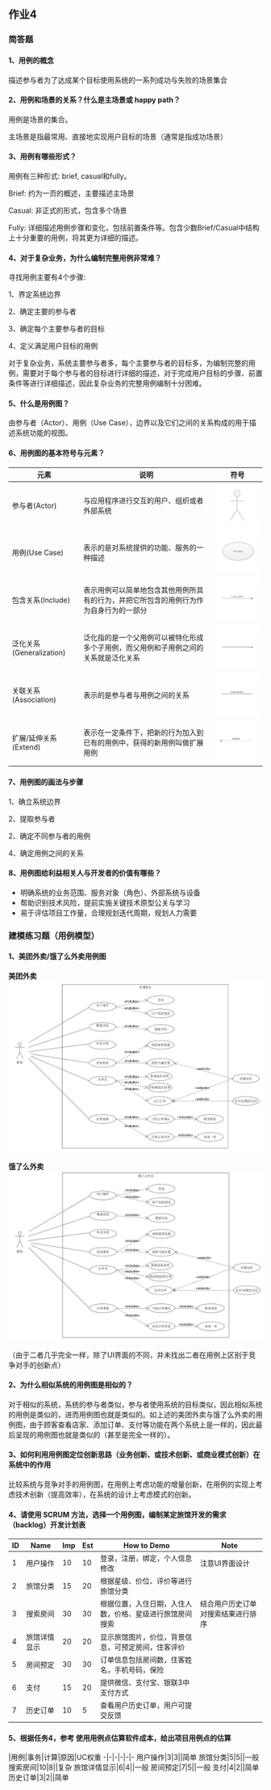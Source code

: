 ## 作业4

### 简答题

#### 1、用例的概念
描述参与者为了达成某个目标使用系统的一系列成功与失败的场景集合

#### 2、用例和场景的关系？什么是主场景或 happy path？
用例是场景的集合。

主场景是指最常用、直接地实现用户目标的场景（通常是指成功场景）

#### 3、用例有哪些形式？
用例有三种形式: brief, casual和fully。

Brief: 约为一页的概述，主要描述主场景

Casual: 非正式的形式，包含多个场景

Fully: 详细描述用例步骤和变化，包括前置条件等。包含少数Brief/Casual中结构上十分重要的用例，将其更为详细的描述。

#### 4、对于复杂业务，为什么编制完整用例非常难？
寻找用例主要有4个步骤:

1、界定系统边界

2、确定主要的参与者

3、确定每个主要参与者的目标

4、定义满足用户目标的用例

对于复杂业务，系统主要参与者多，每个主要参与者的目标多，为编制完整的用例，需要对于每个参与者的目标进行详细的描述，对于完成用户目标的步骤、前置条件等进行详细描述，因此复杂业务的完整用例编制十分困难。

#### 5、什么是用例图？
由参与者（Actor）、用例（Use Case），边界以及它们之间的关系构成的用于描述系统功能的视图。

#### 6、用例图的基本符号与元素？

|元素|说明|符号
-|-|-
|参与者(Actor)|与应用程序进行交互的用户、组织或者外部系统|![actor](actor.png)
|用例(Use Case)|表示的是对系统提供的功能、服务的一种描述|![case](case.png)
|包含关系(Include)|表示用例可以简单地包含其他用例所具有的行为，并把它所包含的用例行为作为自身行为的一部分|![include](include.png)
|泛化关系(Generalization)|泛化指的是一个父用例可以被特化形成多个子用例，而父用例和子用例之间的关系就是泛化关系|![generalization](generalization.png)
|关联关系(Association)|表示的是参与者与用例之间的关系|![association](association.png)
|扩展/延伸关系(Extend)|表示在一定条件下，把新的行为加入到已有的用例中，获得的新用例叫做扩展用例|![extend](extend.png)

#### 7、用例图的画法与步骤

1、确立系统边界

2、提取参与者

2、确定不同参与者的用例

4、确定用例之间的关系

#### 8、用例图给利益相关人与开发者的价值有哪些？

* 明确系统的业务范围、服务对象（角色）、外部系统与设备
* 帮助识别技术风险，提前实施关键技术原型公关与学习
* 易于评估项目工作量，合理规划迭代周期，规划人力需要

### 建模练习题（用例模型）

#### 1、美团外卖/饿了么外卖用例图

**美团外卖**
![美团外卖](美团外卖.JPG)

**饿了么外卖**
![饿了么](饿了么.JPG)

（由于二者几乎完全一样，除了UI界面的不同，并未找出二者在用例上区别于竞争对手的创新点）

#### 2、为什么相似系统的用例图是相似的？
对于相似的系统，系统的参与者类似，参与者使用系统的目标类似，因此相似系统的用例是类似的，进而用例图也就是类似的。如上述的美团外卖与饿了么外卖的用例图，由于顾客查看店家、添加订单、支付等功能在两个系统上是一样的，因此最后呈现的用例图也就是类似的（甚至是完全一样的）。

#### 3、如何利用用例图定位创新思路（业务创新、或技术创新、或商业模式创新）在系统中的作用
比较系统与竞争对手的用例图，在用例上考虑功能的增量创新，在用例的实现上考虑技术创新（提高效率），在系统的设计上考虑模式的创新。

#### 4、请使用 SCRUM 方法，选择一个用例图，编制某定旅馆开发的需求（backlog）开发计划表

|ID|Name|Imp|Est|How to Demo|Note
-|-|-|-|-|-
|1|用户操作|10|10|登录，注册，绑定，个人信息修改|注意UI界面设计
|2|旅馆分类|15|20|根据星级、价位、评价等进行旅馆分类|
|3|搜索房间|30|30|根据位置，入住日期，入住人数，价格、星级进行旅馆房间搜索|结合用户历史订单对搜索结果进行排序
|4|旅馆详情显示|20|20|显示旅馆图片，价位，背景信息，可预定房间，住客评价
|5|房间预定|30|30|订单信息包括房间数，住客姓名，手机号码，保险
|6|支付|15|20|提供微信、支付宝、银联3中支付方式
|7|历史订单|10|5|查看用户历史订单，用户可提交反馈


#### 5、根据任务4，参考 使用用例点估算软件成本，给出项目用例点的估算

|用例|事务|计算|原因|UC权重
-|-|-|-|-|-
用户操作|3|3||简单
旅馆分类|5|5||一般
搜索房间|10|8||复杂
旅馆详情显示|6|4||一般
房间预定|7|5||一般
支付|4|2||简单
历史订单|3|2||简单